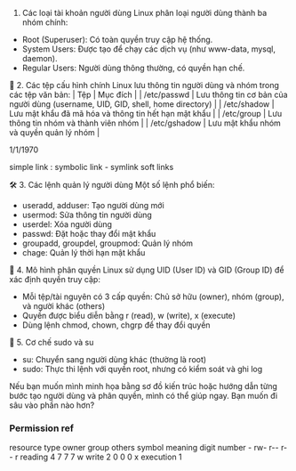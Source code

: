  1. Các loại tài khoản người dùng
Linux phân loại người dùng thành ba nhóm chính:
- Root (Superuser): Có toàn quyền truy cập hệ thống.
- System Users: Được tạo để chạy các dịch vụ (như www-data, mysql, daemon).
- Regular Users: Người dùng thông thường, có quyền hạn chế.

📁 2. Các tệp cấu hình chính
Linux lưu thông tin người dùng và nhóm trong các tệp văn bản:
| Tệp | Mục đích | 
| /etc/passwd | Lưu thông tin cơ bản của người dùng (username, UID, GID, shell, home directory) | 
| /etc/shadow | Lưu mật khẩu đã mã hóa và thông tin hết hạn mật khẩu | 
| /etc/group | Lưu thông tin nhóm và thành viên nhóm | 
| /etc/gshadow | Lưu mật khẩu nhóm và quyền quản lý nhóm | 

1/1/1970


simple link : symbolic link -  symlink soft links


🛠️ 3. Các lệnh quản lý người dùng
Một số lệnh phổ biến:
- useradd, adduser: Tạo người dùng mới
- usermod: Sửa thông tin người dùng
- userdel: Xóa người dùng
- passwd: Đặt hoặc thay đổi mật khẩu
- groupadd, groupdel, groupmod: Quản lý nhóm
- chage: Quản lý thời hạn mật khẩu

🧩 4. Mô hình phân quyền
Linux sử dụng UID (User ID) và GID (Group ID) để xác định quyền truy cập:
- Mỗi tệp/tài nguyên có 3 cấp quyền: Chủ sở hữu (owner), nhóm (group), và người khác (others)
- Quyền được biểu diễn bằng r (read), w (write), x (execute)
- Dùng lệnh chmod, chown, chgrp để thay đổi quyền

🔐 5. Cơ chế sudo và su
- su: Chuyển sang người dùng khác (thường là root)
- sudo: Thực thi lệnh với quyền root, nhưng có kiểm soát và ghi log

Nếu bạn muốn mình minh họa bằng sơ đồ kiến trúc hoặc hướng dẫn từng bước tạo người dùng và phân quyền, mình có thể giúp ngay. Bạn muốn đi sâu vào phần nào hơn?

### Permission ref
   resource type 	owner	group	others		symbol	meaning	digit number
        -	rw-	r--	r--		r	reading	4
        7	7	7		w	write	2
        0	0	0		x	execution	1
